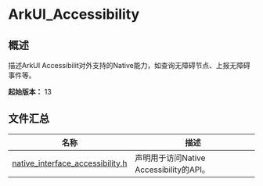 # ArkUI_Accessibility
<!--Kit: ArkUI-->
<!--Subsystem: ArkUI-->
<!--Owner: @zhanghangkai10241-->
<!--Designer: @lmleon-->
<!--Tester: @fredyuan0912-->
<!--Adviser: @HelloCrease-->

## 概述

描述ArkUI Accessibilit对外支持的Native能力，如查询无障碍节点、上报无障碍事件等。

**起始版本：** 13
## 文件汇总

| 名称 | 描述 |
| -- | -- |
| [native_interface_accessibility.h](capi-native-interface-accessibility-h.md) | 声明用于访问Native Accessibility的API。 |
